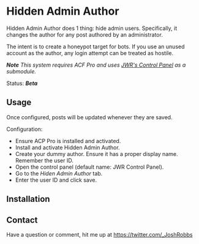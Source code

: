 # Hidden Admin Author
Hidden Admin Author does 1 thing: hide admin users. Specifically, it changes the author for any post authored by an administrator.

The intent is to create a honeypot target for bots. If you use an unused account as the author, any login attempt can be treated as hostile.

***Note** This system requires ACF Pro and uses [JWR's Control Panel](https://github.com/jwrobbs/jwr-control-panel) as a submodule.*

Status: ***Beta***

## Usage
Once configured, posts will be updated whenever they are saved.

Configuration:
- Ensure ACP Pro is installed and activated.
- Install and activate Hidden Admin Author.
- Create your dummy author. Ensure it has a proper display name. Remember the user ID.
- Open the control panel (default name: JWR Control Panel).
- Go to the *Hiden Admin Author* tab.
- Enter the user ID and click save.


## Installation


## Contact

Have a question or comment, hit me up at https://twitter.com/_JoshRobbs
